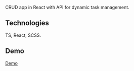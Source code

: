 CRUD app in React with API for dynamic task management.

## Technologies

TS, React, SCSS.

## Demo
[Demo](https://vlobdam.github.io/react_todo-app/)
